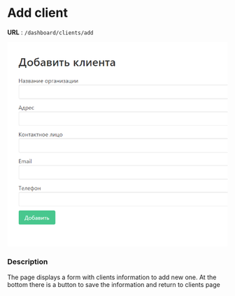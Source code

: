 # Add client

**URL** : `/dashboard/clients/add`

![Catalogue page](img/add-client.png "Add client page")

### Description

The page displays a form with clients information to add new one. At the bottom
there is a button to save the information and return to clients page